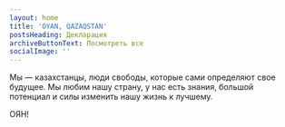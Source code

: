 ```yaml
---
layout: home
title: 'OYAN, QAZAQSTAN'
postsHeading: Декларация
archiveButtonText: Посмотреть все
socialImage: ''
---
```

Мы — казахстанцы, люди свободы, которые сами определяют свое будущее. Мы любим нашу страну, у нас есть знания, большой потенциал и силы изменить нашу жизнь к лучшему.

ОЯН!
